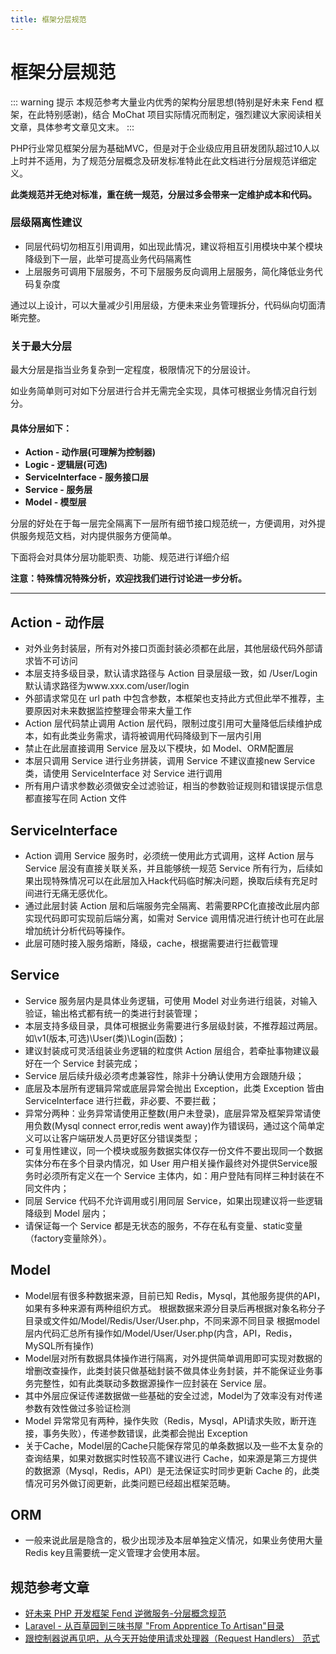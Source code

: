 ```yaml
---
title: 框架分层规范
---
```


# 框架分层规范

::: warning 提示
本规范参考大量业内优秀的架构分层思想(特别是好未来 Fend 框架，在此特别感谢)，结合 MoChat 项目实际情况而制定，强烈建议大家阅读相关文章，具体参考文章见文末。
:::

PHP行业常见框架分层为基础MVC，但是对于企业级应用且研发团队超过10人以上时并不适用，为了规范分层概念及研发标准特此在此文档进行分层规范详细定义。

**此类规范并无绝对标准，重在统一规范，分层过多会带来一定维护成本和代码。**

### 层级隔离性建议

* 同层代码切勿相互引用调用，如出现此情况，建议将相互引用模块中某个模块降级到下一层，此举可提高业务代码隔离性
* 上层服务可调用下层服务，不可下层服务反向调用上层服务，简化降低业务代码复杂度

通过以上设计，可以大量减少引用层级，方便未来业务管理拆分，代码纵向切面清晰完整。

### 关于最大分层

最大分层是指当业务复杂到一定程度，极限情况下的分层设计。

如业务简单则可对如下分层进行合并无需完全实现，具体可根据业务情况自行划分。

#### 具体分层如下：

* **Action - 动作层(可理解为控制器)**
* **Logic - 逻辑层(可选)**
* **ServiceInterface - 服务接口层**
* **Service - 服务层**
* **Model - 模型层**

分层的好处在于每一层完全隔离下一层所有细节接口规范统一，方便调用，对外提供服务规范文档，对内提供服务方便简单。

下面将会对具体分层功能职责、功能、规范进行详细介绍

**注意：特殊情况特殊分析，欢迎找我们进行讨论进一步分析。**

---

## Action - 动作层

* 对外业务封装层，所有对外接口页面封装必须都在此层，其他层级代码外部请求皆不可访问
* 本层支持多级目录，默认请求路径与 Action 目录层级一致，如 /User/Login 默认请求路径为www.xxx.com/user/login
* 外部请求常见在 url path 中包含参数，本框架也支持此方式但此举不推荐，主要原因对未来数据监控整理会带来大量工作
* Action 层代码禁止调用 Action 层代码，限制过度引用可大量降低后续维护成本，如有此类业务需求，请将被调用代码降级到下一层内引用
* 禁止在此层直接调用 Service 层及以下模块，如 Model、ORM配置层
* 本层只调用 Service 进行业务拼装，调用 Service 不建议直接new Service类，请使用 ServiceInterface 对 Service 进行调用
* 所有用户请求参数必须做安全过滤验证，相当的参数验证规则和错误提示信息都直接写在同 Action 文件

## ServiceInterface

* Action 调用 Service 服务时，必须统一使用此方式调用，这样 Action 层与 Service 层没有直接关联关系，并且能够统一规范 Service 所有行为，后续如果出现特殊情况可以在此层加入Hack代码临时解决问题，换取后续有充足时间进行无痛无感优化。
* 通过此层封装 Action 层和后端服务完全隔离、若需要RPC化直接改此层内部实现代码即可实现前后端分离，如需对 Service 调用情况进行统计也可在此层增加统计分析代码等操作。
* 此层可随时接入服务熔断，降级，cache，根据需要进行拦截管理

## Service

* Service 服务层内是具体业务逻辑，可使用 Model 对业务进行组装，对输入验证，输出格式都有统一的类进行封装管理；
* 本层支持多级目录，具体可根据业务需要进行多层级封装，不推荐超过两层。如\v1\(版本,可选\)\User\(类\)\Login\(函数\)；
* 建议封装成可灵活组装业务逻辑的粒度供 Action 层组合，若牵扯事物建议最好在一个 Service 封装完成；
* Service 层后续升级必须考虑兼容性，除非十分确认使用方会跟随升级；
* 底层及本层所有逻辑异常或底层异常会抛出 Exception，此类 Exception 皆由 ServiceInterface 进行拦截，非必要、不要拦截；
* 异常分两种：业务异常请使用正整数\(用户未登录\)，底层异常及框架异常请使用负数\(Mysql connect error,redis went away\)作为错误码，通过这个简单定义可以让客户端研发人员更好区分错误类型；
* 可复用性建议，同一个模块或服务数据实体仅存一份文件不要出现同一个数据实体分布在多个目录内情况，如 User 用户相关操作最终对外提供Service服务时必须所有定义在一个 Service 主体内，如：用户登陆有同样三种封装在不同文件内；
* 同层 Service 代码不允许调用或引用同层 Service，如果出现建议将一些逻辑降级到 Model 层内；
* 请保证每一个 Service 都是无状态的服务，不存在私有变量、static变量（factory变量除外）。

## Model

* Model层有很多种数据来源，目前已知 Redis，Mysql，其他服务提供的API，如果有多种来源有两种组织方式。
  根据数据来源分目录后再根据对象名称分子目录或文件如/Model/Redis/User/User.php，不同来源不同目录
  根据model层内代码汇总所有操作如/Model/User/User.php\(内含，API，Redis，MySQL所有操作\)
* Model层对所有数据具体操作进行隔离，对外提供简单调用即可实现对数据的增删改查操作，此类封装只做基础封装不做具体业务封装，并不能保证业务事务完整性，如有此类联动多数据源操作一应封装在 Service 层。
* 其中外层应保证传递数据做一些基础的安全过滤，Model为了效率没有对传递参数有效性做过多验证检测
* Model 异常常见有两种，操作失败（Redis，Mysql，API请求失败，断开连接，事务失败），传递参数错误，此类都会抛出 Exception
* 关于Cache，Model层的Cache只能保存常见的单条数据以及一些不太复杂的查询结果，如果对数据实时性较高不建议进行 Cache，如来源是第三方提供的数据源（Mysql，Redis，API）是无法保证实时同步更新 Cache 的，此类情况可另外做订阅更新，此类问题已经超出框架范畴。

## ORM

* 一般来说此层是隐含的，极少出现涉及本层单独定义情况，如果业务使用大量Redis key且需要统一定义管理才会使用本层。

## 规范参考文章

* [好未来 PHP 开发框架 Fend 逆微服务-分层概念规范](https://tal-tech.github.io/fend-doc/#/layering)
* [Laravel - 从百草园到三味书屋 "From Apprentice To Artisan"目录](https://my.oschina.net/zgldh/blog/389246)
* [跟控制器说再见吧，从今天开始使用请求处理器（Request Handlers） 范式](https://learnku.com/laravel/t/21949)


